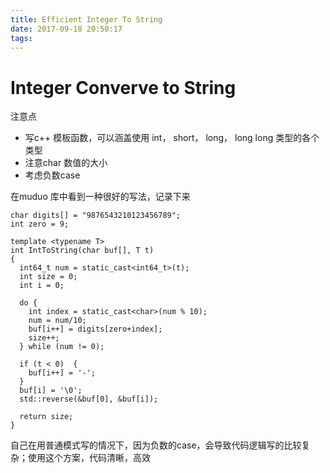 ```yaml
---
title: Efficient Integer To String
date: 2017-09-18 20:50:17
tags:
---
```


# Integer Converve to String

注意点   

- 写c++ 模板函数，可以涵盖使用 int， short， long， long long 类型的各个类型
- 注意char 数值的大小
- 考虑负数case

在muduo 库中看到一种很好的写法，记录下来


```
char digits[] = "9876543210123456789";
int zero = 9;

template <typename T>
int IntToString(char buf[], T t)
{
  int64_t num = static_cast<int64_t>(t);
  int size = 0;
  int i = 0;

  do {
    int index = static_cast<char>(num % 10);
    num = num/10;
    buf[i++] = digits[zero+index];
    size++;
  } while (num != 0);

  if (t < 0)  {
    buf[i++] = '-';
  }
  buf[i] = '\0';
  std::reverse(&buf[0], &buf[i]);

  return size;
}
```
自己在用普通模式写的情况下，因为负数的case，会导致代码逻辑写的比较复杂；使用这个方案，代码清晰，高效
